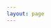 ```yaml
---
layout: page
---
```

<script setup>
import {
  VPTeamPage,
  VPTeamPageTitle,
  VPTeamMembers
} from 'vitepress/theme'

const members = [
  {
    avatar: 'https://avatars.githubusercontent.com/u/146628596?v=4',
    name: 'Ni0duann',
    title: '💻 Frontend Developer',
    links: [
      { icon: 'github', link: 'https://github.com/Ni0duann' },
    //   { icon: 'twitter', link: 'https://twitter.com/youyuxi' }
    ]
  },
  {
    avatar: 'https://avatars.githubusercontent.com/u/109895777?v=4',
    name: 'Zero1017',
    title: '🎨 Frontend Designer',
    links: [
      { icon: 'github', link: 'https://github.com/Eomnational' }
    ]
  },
  {
    avatar: 'https://avatars.githubusercontent.com/u/122375177?v=4',
    name: 'zihuv',
    title: '🛠️ Backend Developer',
    links: [
      { icon: 'github', link: 'https://github.com/zihuv' }
    ]
  }
  // 可以继续添加更多成员
]
</script>

<VPTeamPage>
  <VPTeamPageTitle>
    <template #title>
      关于EzStars团队
    </template>
    <template #lead>
      EzMonitor 由一群充满热情的在读大学生开发者构建，以下是我们的核心团队成员。
    </template>
  </VPTeamPageTitle>
  <VPTeamMembers
    :members="members"
  />
</VPTeamPage>